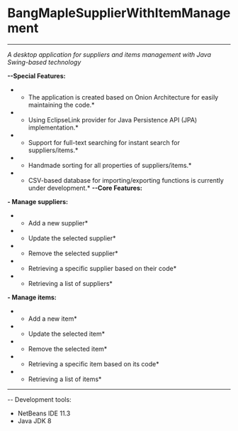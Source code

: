 # BangMapleSupplierWithItemManagement
------------
*A desktop application for suppliers and items management with Java Swing-based technology*

**--Special Features:**
* - The application is created based on Onion Architecture for easily maintaining the code.*
* - Using EclipseLink provider for Java Persistence API (JPA) implementation.*
* - Support for full-text searching for instant search for suppliers/items.*
* - Handmade sorting for all properties of suppliers/items.*
* - CSV-based database for importing/exporting functions is currently under development.*
**--Core Features:**

**- Manage suppliers:**
* - Add a new supplier*
* - Update the selected supplier*
* - Remove the selected supplier*
* - Retrieving a specific supplier based on their code*
* - Retrieving a list of suppliers*

**- Manage items:**
* - Add a new item*
* - Update the selected item*
* - Remove the selected item*
* - Retrieving a specific item based on its code*
* - Retrieving a list of items*
-----------
-- Development tools:
- NetBeans IDE 11.3
- Java JDK 8
